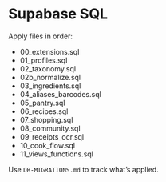 # Supabase SQL

Apply files in order:

- 00_extensions.sql
- 01_profiles.sql
- 02_taxonomy.sql
- 02b_normalize.sql
- 03_ingredients.sql
- 04_aliases_barcodes.sql
- 05_pantry.sql
- 06_recipes.sql
- 07_shopping.sql
- 08_community.sql
- 09_receipts_ocr.sql
- 10_cook_flow.sql
- 11_views_functions.sql

Use `DB-MIGRATIONS.md` to track what’s applied.
